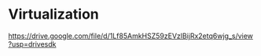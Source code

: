 # Virtualization 
https://drive.google.com/file/d/1Lf85AmkHSZ59zEVzlBijRx2etq6wjg_s/view?usp=drivesdk 
